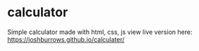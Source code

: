 # calculator
Simple calculator made with html, css, js
view live version here: https://joshburrows.github.io/calculater/
